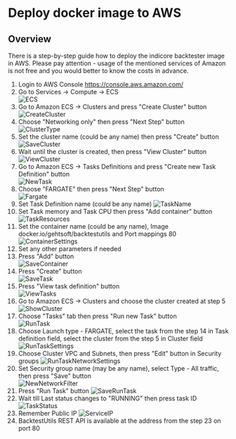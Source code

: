 # Deploy docker image to AWS

## Overview
There is a step-by-step guide how to deploy the indicore backtester image in AWS. Please pay attention - usage of the mentioned services of Amazon is not free and you would better to know the costs in advance.

1. Login to AWS Console https://console.aws.amazon.com/
2. Go to Services -> Compute -> ECS  
![ECS](img/Console.JPG)
3. Go to Amazon ECS -> Clusters and press "Create Cluster" button  
![CreateCluster](img/CreateCluster.JPG)
4. Choose "Networking only" then press "Next Step" button  
![ClusterType](img/ClusterType.JPG)
5. Set the cluster name (could be any name) then press "Create" button  
![SaveCluster](img/SaveCluster.JPG)
6. Wait until the cluster is created, then press "View Cluster" button  
![ViewCluster](img/ViewCluster.JPG)
7. Go to Amazon ECS -> Tasks Definitions and press "Create new Task Definition" button  
![NewTask](img/NewTask.JPG)
8. Choose "FARGATE" then press "Next Step" button  
![Fargate](img/Fargate.JPG)
9. Set Task Definition name (could be any name)
![TaskName](img/TaskName.JPG)
10. Set Task memory and Task CPU then press "Add container" button
![TaskResources](img/TaskResources.JPG)
11. Set the container name (could be any name), Image docker.io/gehtsoft/backtestutils and Port mappings 80  
![ContainerSettings](img/ContainerSettings.JPG)
12. Set any other parameters if needed
13. Press "Add" button  
![SaveContainer](img/SaveContainer.JPG)
14. Press "Create" button  
![SaveTask](img/SaveTask.JPG)
15. Press "View task definition" button  
![ViewTasks](img/ViewTasks.JPG)
16. Go to Amazon ECS -> Clusters and choose the cluster created at step 5  
![ShowCluster](img/ShowCluster.JPG)
17. Choose "Tasks" tab then press "Run new Task" button  
![RunTask](img/RunTask.JPG)
18. Choose Launch type - FARGATE, select the task from the step 14 in Task definition field, select the cluster from the step 5 in Cluster field  
![RunTaskSettings](img/RunTaskSettings.JPG)
19. Choose Cluster VPC and Subnets, then press "Edit" button in Security groups
![RunTaskNetworkSettings](img/RunTaskNetworkSettings.JPG)
20. Set Security group name (may be any name), select Type - All traffic, then press "Save" button  
![NewNetworkFilter](img/NewNetworkFilter.JPG)
21. Press "Run Task" button
![SaveRunTask](img/SaveRunTask.JPG)
22. Wait till Last status changes to "RUNNING" then press task ID
![TaskStatus](img/TaskStatus.JPG)
23. Remember Public IP
![ServiceIP](img/ServiceIP.JPG)
24. BacktestUtils REST API is available at the address from the step 23 on port 80

